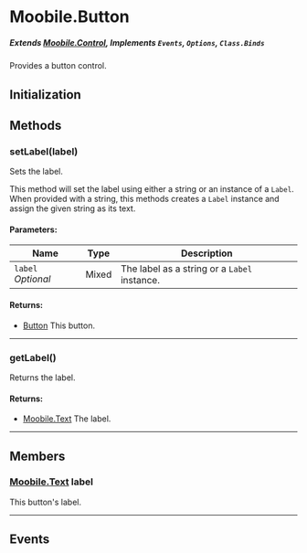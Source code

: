 Moobile.Button
================================================================================
##### Extends *[Moobile.Control](Docs/Control/Control.md)*, Implements `Events`, `Options`, `Class.Binds`

Provides a button control.

Initialization
--------------------------------------------------------------------------------

Methods
--------------------------------------------------------------------------------

### setLabel(label)

Sets the label.

This method will set the label using either a string or an instance of a
`Label`. When provided with a string, this methods creates a `Label`
instance and assign the given string as its text.

#### Parameters:

Name  | Type | Description
----- | ---- | -----------
`label` *Optional* | Mixed | The label as a string or a `Label` instance.

#### Returns:

- [Button](Control/Button.md) This button.


-----

### getLabel()

Returns the label.


#### Returns:

- [Moobile.Text](Control/Text.md) The label.


-----


Members
--------------------------------------------------------------------------------

### [Moobile.Text](Control/Text.md) label

This button's label.

-----


Events
--------------------------------------------------------------------------------